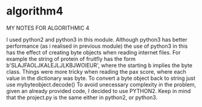 # algorithm4
MY NOTES FOR ALGORITHMIC 4

I used python2 and python3 in this module.
Although python3 has better performance (as i realised in previous module)
the use of python3 in this has the effect of creating byte objects when 
reading internet files. For example the string of protein of fruitfly has 
the form b'SLAJFAOLJKALEJLJLKBJWOIEUR', where the starting b implies the byte class.
Things were more tricky when reading the pax score, where each value in the dictionary
was byte. To convert a byte object back to string just use mybyteobject.decode()
To avoid unecessary complexity in the problem, given an already provided code, 
I decided to use PYTHON2.
Keep in mind that the project.py is the same either in python2, or python3.
